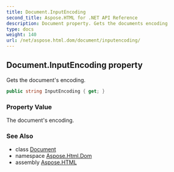 ```yaml
---
title: Document.InputEncoding
second_title: Aspose.HTML for .NET API Reference
description: Document property. Gets the documents encoding
type: docs
weight: 140
url: /net/aspose.html.dom/document/inputencoding/
---
```

## Document.InputEncoding property

Gets the document's encoding.

```csharp
public string InputEncoding { get; }
```

### Property Value

The document's encoding.

### See Also

* class [Document](../)
* namespace [Aspose.Html.Dom](../../../aspose.html.dom/)
* assembly [Aspose.HTML](../../../)
